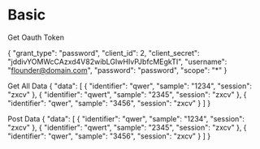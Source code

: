 # Basic


Get Oauth Token

{
	"grant_type": "password",
	"client_id": 2,
	"client_secret": "jddivYOMWcCAzxd4V82wibLGIwHIvPJbfcMEgkTI",
	"username": "flounder@domain.com",
	"password": "password",
	"scope": "*"
}

Get All Data
{
    "data": [
        {
            "identifier": "qwer",
            "sample": "1234",
            "session": "zxcv"
        },
        {
            "identifier": "qwert",
            "sample": "2345",
            "session": "zxcv"
        },
        {
            "identifier": "qwer",
            "sample": "3456",
            "session": "zxcv"
        }
    ]
}

Post Data
{
    "data": [
        {
            "identifier": "qwer",
            "sample": "1234",
            "session": "zxcv"
        },
        {
            "identifier": "qwert",
            "sample": "2345",
            "session": "zxcv"
        },
        {
            "identifier": "qwer",
            "sample": "3456",
            "session": "zxcv"
        }
    ]
}